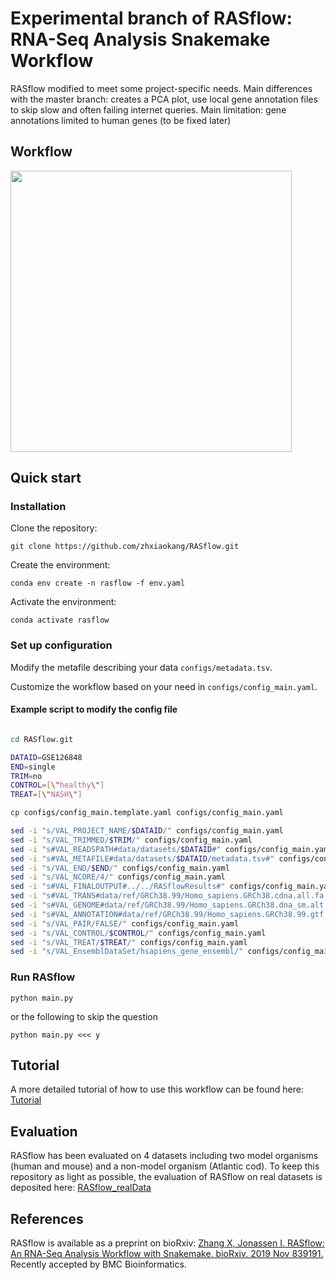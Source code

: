 # Experimental branch of RASflow: RNA-Seq Analysis Snakemake Workflow
RASflow modified to meet some project-specific needs. 
Main differences with the master branch: creates a PCA plot, use local gene 
annotation files to skip slow and often failing internet queries. 
Main limitation: gene annotations limited to human genes (to be fixed later)

## Workflow
<img src="https://github.com/zhxiaokang/RNA-Seq-analysis/blob/master/workflow/workflow_chart.jpg" width="450">

## Quick start
### Installation
Clone the repository:

`git clone https://github.com/zhxiaokang/RASflow.git`

Create the environment:

`conda env create -n rasflow -f env.yaml`

Activate the environment:

`conda activate rasflow`

### Set up configuration
Modify the metafile describing your data `configs/metadata.tsv`.

Customize the workflow based on your need in `configs/config_main.yaml`.


#### Example script to modify the config file

```bash

cd RASflow.git

DATAID=GSE126848
END=single
TRIM=no
CONTROL=[\"healthy\"]
TREAT=[\"NASH\"]

cp configs/config_main.template.yaml configs/config_main.yaml

sed -i "s/VAL_PROJECT_NAME/$DATAID/" configs/config_main.yaml
sed -i "s/VAL_TRIMMED/$TRIM/" configs/config_main.yaml
sed -i "s#VAL_READSPATH#data/datasets/$DATAID#" configs/config_main.yaml
sed -i "s#VAL_METAFILE#data/datasets/$DATAID/metadata.tsv#" configs/config_main.yaml
sed -i "s/VAL_END/$END/" configs/config_main.yaml
sed -i "s/VAL_NCORE/4/" configs/config_main.yaml
sed -i "s#VAL_FINALOUTPUT#../../RASflowResults#" configs/config_main.yaml
sed -i "s#VAL_TRANS#data/ref/GRCh38.99/Homo_sapiens.GRCh38.cdna.all.fa.gz#" configs/config_main.yaml
sed -i "s#VAL_GENOME#data/ref/GRCh38.99/Homo_sapiens.GRCh38.dna_sm.alt.fa.gz#" configs/config_main.yaml
sed -i "s#VAL_ANNOTATION#data/ref/GRCh38.99/Homo_sapiens.GRCh38.99.gtf.gz#" configs/config_main.yaml
sed -i "s/VAL_PAIR/FALSE/" configs/config_main.yaml
sed -i "s/VAL_CONTROL/$CONTROL/" configs/config_main.yaml
sed -i "s/VAL_TREAT/$TREAT/" configs/config_main.yaml
sed -i "s/VAL_EnsemblDataSet/hsapiens_gene_ensembl/" configs/config_main.yaml
```

### Run RASflow
`python main.py`

or the following to skip the question

`python main.py <<< y`

## Tutorial
A more detailed tutorial of how to use this workflow can be found here: [Tutorial](https://github.com/zhxiaokang/RASflow/blob/master/Tutorial.pdf)

## Evaluation
RASflow has been evaluated on 4 datasets including two model organisms (human and mouse) and a non-model organism (Atlantic cod). To keep this repository as light as possible, the evaluation of RASflow on real datasets is deposited here: [RASflow_realData](https://git.app.uib.no/Xiaokang.Zhang/rasflow_realdata)

## References
RASflow is available as a preprint on bioRxiv: [Zhang X, Jonassen I. RASflow: An RNA-Seq Analysis Workflow with Snakemake. bioRxiv. 2019 Nov 839191.](https://www.biorxiv.org/content/10.1101/839191v1) Recently accepted by BMC Bioinformatics.
